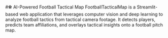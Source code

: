 #⚽ AI-Powered Football Tactical Map
FootballTacticalMap is a Streamlit-based web application that leverages computer vision and deep learning to analyze football tactics from tactical camera footage. 
It detects players, predicts team affiliations, and overlays tactical insights onto a football pitch map.
